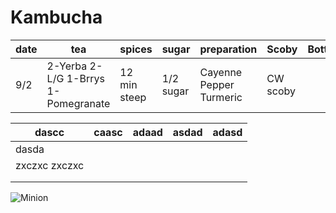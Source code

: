 # Kambucha


| date | tea | spices | sugar | preparation | Scoby | Bottling | 
-------|-----|--------|-------|-------------|-------|----------|
|9/2|2-Yerba 2-L/G 1-Brrys 1-Pomegranate|12 min steep|1/2 sugar |Cayenne Pepper Turmeric |CW scoby 

| dascc               | caasc | adaad | asdad | adasd |
|---------------------|-------|-------|-------|-------|
| dasda 
zxczxc zxczxc |       |       |       |       |
|                     |       |       |       |       |
|                     |       |       |       |       |
![Minion](https://octodex.github.com/images/minion.png)
